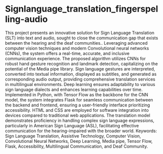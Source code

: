 # Signlanguage_translation_fingerspelling-audio

This project presents an innovative solution for Sign Language Translation (SLT) into
text and audio, sought to close the communication gap that exists between the hearing and the
deaf communities.. Leveraging advanced computer vision techniques and modern
Convolutional neural networks (CNNs), the system offers a real-time, accurate, and inclusive
communication experience. The proposed algorithm utilizes CNNs for robust hand gesture
recognition and landmark detection, capitalizing on the potential of the Media pipe library.
Sign language gestures are interpreted, converted into textual information, displayed as
subtitles, and generated as corresponding audio output, providing comprehensive translation
services in multilingual environments. Deep learning ensures adaptability to various sign
language dialects and enhances learning capabilities over time. Implemented in Python, with
Tensor Flow as the backbone for the CNN model, the system integrates Flask for seamless
communication between the backend and frontend, ensuring a user-friendly interface
prioritizing accessibility. HTML and CSS are employed for software integration into devices
compared to traditional web applications. The translation model demonstrates proficiency in
handling complex sign language expressions, particularly in American Sign Language (ASL),
facilitating effective communication for the hearing-impaired with the broader world.
Keywords: Sign Language Translation, Assistive Technology, Computer Vision,
Convolutional Neural Networks, Deep Learning, Media pipe, Tensor Flow, Flask,
Accessibility, Multilingual Communication, and Deaf Community.
